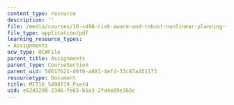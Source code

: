 ```yaml
---
content_type: resource
description: ''
file: /media/courses/16-s498-risk-aware-and-robust-nonlinear-planning-fall-2019/e62d12902346fe65b5a32fd4e89e365c_MIT16_S498f19_Pset4.pdf
file_type: application/pdf
learning_resource_types:
- Assignments
ocw_type: OCWFile
parent_title: Assignments
parent_type: CourseSection
parent_uid: 5d617621-d0f0-a881-4efd-33c87a451173
resourcetype: Document
title: MIT16_S498f19_Pset4
uid: e62d1290-2346-fe65-b5a3-2fd4e89e365c
---
```


